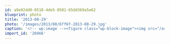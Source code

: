 ```yaml
---
id: a9e02dd0-0518-4de5-8501-65dd369a5e62
blueprint: photo
title: '2013-08-29'
photo: '/images/2013/08/6ff6f-2013-08-29.jpg'
caption: '<!-- wp:image --><figure class="wp-block-image"><img src="/assets/images/2013/08/6ff6f-2013-08-29.jpg" /></figure><!-- /wp:image --><!-- wp:paragraph --><p>Another great sunset in the Okanagan</p><!-- /wp:paragraph -->'
import_id: '20466'
---
```

